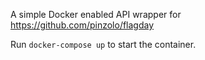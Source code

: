A simple Docker enabled API wrapper for https://github.com/pinzolo/flagday

Run `docker-compose up` to start the container.
